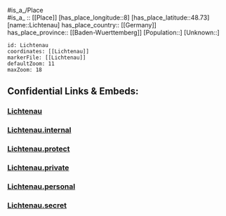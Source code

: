 ﻿---
location: [48.73,8] 
mapzoom: [7,12] 
mapmarker: city 
type: City
tags:
- geo/City


SpocWebEntityId: 31980
isDeleted: false
confidential: public

---
#is_a_/Place  
#is_a_ :: [[Place]] 
[has_place_longitude::8] 
[has_place_latitude::48.73] 
[name::Lichtenau] 
has_place_country:: [[Germany]]  
has_place_province:: [[Baden-Wuerttemberg]] 
[Population::] 
[Unknown::] 


```leaflet
id: Lichtenau
coordinates: [[Lichtenau]] 
markerFile: [[Lichtenau]] 
defaultZoom: 11 
maxZoom: 18
```


## Confidential Links & Embeds: 

### [Lichtenau](/_public/Earth/Continent/Europe/Europe~Central/Germany/Germany~West/Baden-Wuerttemberg/counties~BW/Rastatt/cities~Rastatt/Rheinmünster-Lichtenau/City/Lichtenau.md) 

### [Lichtenau.internal](/_internal/Earth/Continent/Europe/Europe~Central/Germany/Germany~West/Baden-Wuerttemberg/counties~BW/Rastatt/cities~Rastatt/Rheinmünster-Lichtenau/City/Lichtenau.internal.md) 

### [Lichtenau.protect](/_protect/Earth/Continent/Europe/Europe~Central/Germany/Germany~West/Baden-Wuerttemberg/counties~BW/Rastatt/cities~Rastatt/Rheinmünster-Lichtenau/City/Lichtenau.protect.md) 

### [Lichtenau.private](/_private/Earth/Continent/Europe/Europe~Central/Germany/Germany~West/Baden-Wuerttemberg/counties~BW/Rastatt/cities~Rastatt/Rheinmünster-Lichtenau/City/Lichtenau.private.md) 

### [Lichtenau.personal](/_personal/Earth/Continent/Europe/Europe~Central/Germany/Germany~West/Baden-Wuerttemberg/counties~BW/Rastatt/cities~Rastatt/Rheinmünster-Lichtenau/City/Lichtenau.personal.md) 

### [Lichtenau.secret](/_secret/Earth/Continent/Europe/Europe~Central/Germany/Germany~West/Baden-Wuerttemberg/counties~BW/Rastatt/cities~Rastatt/Rheinmünster-Lichtenau/City/Lichtenau.secret.md) 
